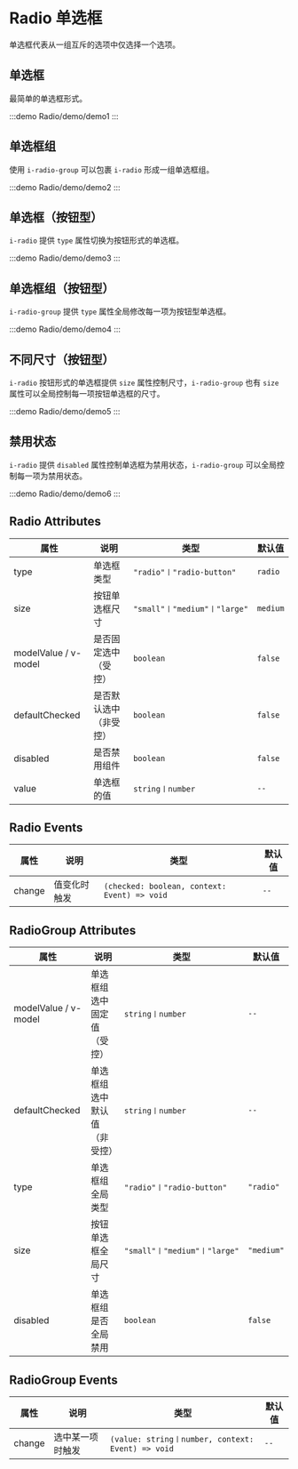 # Radio 单选框

单选框代表从一组互斥的选项中仅选择一个选项。

## 单选框

最简单的单选框形式。

:::demo
Radio/demo/demo1
:::

## 单选框组

使用 `i-radio-group` 可以包裹 `i-radio` 形成一组单选框组。

:::demo
Radio/demo/demo2
:::

## 单选框（按钮型）

`i-radio` 提供 `type` 属性切换为按钮形式的单选框。

:::demo
Radio/demo/demo3
:::

## 单选框组（按钮型）

`i-radio-group` 提供 `type` 属性全局修改每一项为按钮型单选框。

:::demo
Radio/demo/demo4
:::

## 不同尺寸（按钮型）

`i-radio` 按钮形式的单选框提供 `size` 属性控制尺寸，`i-radio-group` 也有 `size` 属性可以全局控制每一项按钮单选框的尺寸。

:::demo
Radio/demo/demo5
:::

## 禁用状态

`i-radio` 提供 `disabled` 属性控制单选框为禁用状态，`i-radio-group` 可以全局控制每一项为禁用状态。

:::demo
Radio/demo/demo6
:::

## Radio Attributes

| 属性                 | 说明                   | 类型                         | 默认值   |
| -------------------- | ---------------------- | ---------------------------- | -------- |
| type                 | 单选框类型             | `"radio"〡"radio-button"`    | `radio`  |
| size                 | 按钮单选框尺寸         | `"small"〡"medium"〡"large"` | `medium` |
| modelValue / v-model | 是否固定选中（受控）   | `boolean`                    | `false`  |
| defaultChecked       | 是否默认选中（非受控） | `boolean`                    | `false`  |
| disabled             | 是否禁用组件           | `boolean`                    | `false`  |
| value                | 单选框的值             | `string〡number`             | `--`     |

## Radio Events

| 属性   | 说明         | 类型                                         | 默认值 |
| ------ | ------------ | -------------------------------------------- | ------ |
| change | 值变化时触发 | `(checked: boolean, context: Event) => void` | `--`   |

## RadioGroup Attributes

| 属性                 | 说明                         | 类型                         | 默认值     |
| -------------------- | ---------------------------- | ---------------------------- | ---------- |
| modelValue / v-model | 单选框组选中固定值（受控）   | `string〡number`             | `--`       |
| defaultChecked       | 单选框组选中默认值（非受控） | `string〡number`             | `--`       |
| type                 | 单选框组全局类型             | `"radio"〡"radio-button"`    | `"radio"`  |
| size                 | 按钮单选框全局尺寸           | `"small"〡"medium"〡"large"` | `"medium"` |
| disabled             | 单选框组是否全局禁用         | `boolean`                    | `false`    |

## RadioGroup Events

| 属性   | 说明             | 类型                                              | 默认值 |
| ------ | ---------------- | ------------------------------------------------- | ------ |
| change | 选中某一项时触发 | `(value: string〡number, context: Event) => void` | `--`   |

